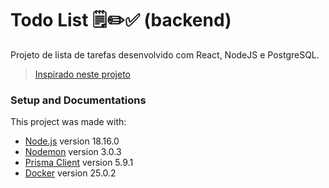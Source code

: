 # Todo List 🗒️✏️✅ (backend)

Projeto de lista de tarefas desenvolvido com React, NodeJS e PostgreSQL.

> [Inspirado neste projeto](https://www.youtube.com/watch?v=qbQ8wzJ6DrQ) 

<!-- COMANDOS PARA RODAR:
npx prisma studio
npm run dev -->

### Setup and Documentations
This project was made with:

- [Node.js](https://nodejs.org/en/docs) version 18.16.0
- [Nodemon](https://nodemon.io/) version 3.0.3 <!-- ferramenta que monitora o repositório e reinicia o servidor a cada mudança -->
- [Prisma Client](https://www.prisma.io/docs/orm/prisma-client) version 5.9.1 <!-- biblioteca para interação com bancos de dados em aplicações Node e TypeScript -->
- [Docker](https://docs.docker.com/) version 25.0.2 <!-- Neste projeto, estamos criando e executando uma instância do PostgreSQL num contâiner (instância isolada de um sistema/aplicação) do Docker -->